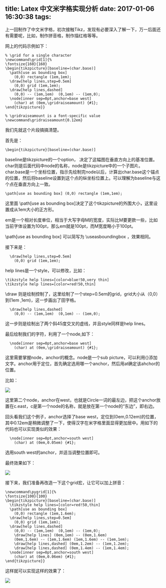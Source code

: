 title: Latex 中文米字格实现分析
date: 2017-01-06 16:30:38
tags:
---

上一回制作了中文米字格，初次接触Tikz，发现有必要深入了解一下，万一后面还有需要呢，比如，制作拼音格，制作描红格等等。

<!--more-->

网上的代码示例如下：

```
% \grid for a single character
\newcommand\grid[1]{%
\fontsize{160}{160}
\begin{tikzpicture}[baseline=(char.base)]
  \path[use as bounding box]
    (0,0) rectangle (1em,1em);
  \draw[help lines,step=0.5em]
    (0,0) grid (1em,1em);
  \draw[help lines,dashed]
    (0,0) -- (1em,1em)  (0,1em) -- (1em,0);
  \node[inner sep=0pt,anchor=base west]
    (char) at (0em,\gridraiseamount) {#1};
\end{tikzpicture}}                                                                                                                        
 
% \gridraiseamount is a font-specific value
\newcommand\gridraiseamount{0.12em}
```

我们先就这个片段搞搞清楚。

首先是：

```
\begin{tikzpicture}[baseline=(char.base)]

```
baseline是tikzpicture的一个option， 决定了这幅图在垂直方向上的基准位置。
char则是后面代码中node的名称，node是tikzpicture中的一个子图片。char.base是一个坐标位置，指示先绘制完node以后，计算出char.base这个锚点的位置，然后将baseline设置到这个点的纵坐标位置上。可以理解为baseline与这个点在垂直方向上一致。

```
\path[use as bounding box] (0,0) rectangle (1em,1em);

```

这里面 \path[use as bounding box]决定了这个tikzpicture的外围大小，这里设置成从1em大小的正方形。

em是一个相对长度单位，相当于大写字母M的宽度，实际比M要更款一些，比如当前字体设置为100pt，那么em就是100pt，而M宽度略小于100pt。

\path[use as bounding box] 可以简写为 \useasboundingbox ，效果相同。

接下来是：

```
  \draw[help lines,step=0.5em]
    (0,0) grid (1em,1em);
```

help lines是一个style，可以修改，比如：

```
\tikzstyle help lines=[color=blue!50,very thin]
\tikzstyle help lines=[color=red!50,thin]
```

\draw 则是绘制控制了，这里绘制了一个step=0.5em的grid，grid大小从（0,0）到(1em ,1em)，这一步画出了田字格。

```
  \draw[help lines,dashed]
    (0,0) -- (1em,1em)  (0,1em) -- (1em,0);
```

这一步则是绘制出了两个斜45度交叉的虚线，并且style同样是help lines。

最后绘制我们的字符，利用了一个node,如下：

```
  \node[inner sep=0pt,anchor=base west]
    (char) at (0em,\gridraiseamount) {#1};

```

这里需要掌握node，anchor的概念。node是一个sub picture，可以利用{}添加文字。anchor用于定位，首先确定选用哪一个anchor，然后用at确定该ahchor的位置。

比如：

![](/images/tikz-node-anchor.png)

这里第二个node，anchor在west，也就是Circle一词的最左边，把这个anchor放置在c.east，c是第一个node的名称，就是放在第一个node的“东边”，即右边。

回头看我们这个例子，anchor选择了base west，定位到(0em,0.12em)的位置，其中0.12em是稍微调整了一下，使得汉字在米字格里面显得更加居中。用如下的代码也可以实现类似的效果：

```
  \node[inner sep=0pt,anchor=south west]
    (char) at (0em,0.05em) {#1};
```

选用south west的anchor，并适当调整位置即可。

最终效果如下：

![](/images/tikz-2.png)

接下来，我们准备再改造一下这个grid宏，让它可以加上拼音：

```
\newcommand\pygrid[1]{%
\fontsize{100}{100}
\begin{tikzpicture}[baseline=(char.base)]
  \tikzstyle help lines=[color=red!50,thin]
  \path[use as bounding box]
    (0,0) rectangle (1em,1.6em);
  \draw[help lines,step=0.5em]
    (0,0) grid (1em,1em);
  \draw[help lines,dashed]
    (0,0) -- (1em,1em)  (0,1em) -- (1em,0);
    \draw[help lines] (0em,1em) -- (0em,1.6em)
    (0em,1.6em) -- (1em,1.6em) (1em,1.6em) -- (1em,1em);
    \draw[help lines,dashed] (0em,1.2em) -- (1em,1.2em);
    \draw[help lines,dashed] (0em,1.4em) -- (1em,1.4em);
  \node[inner sep=0pt,anchor=south west]
    (char) at (0em,0.06em) {#1};
\end{tikzpicture}}
```

这样就可以实现这样的效果了：

![](/images/tikz-3.png)

